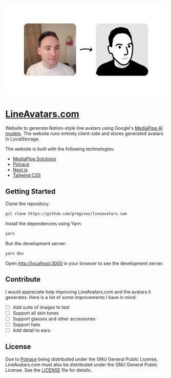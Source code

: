 ![Graphic showing a photo of a person turning into a line avatar](./assets/banner.png)

# [LineAvatars.com](https://lineavatars.com)

Website to generate Notion-style line avatars using Google's [MediaPipe AI models](https://ai.google.dev/edge/mediapipe/solutions/guide). The website runs entirely client-side and stores generated avatars in LocalStorage.

The website is built with the following technologies:

- [MediaPipe Solutions](https://ai.google.dev/edge/mediapipe/solutions/guide)
- [Potrace](https://potrace.sourceforge.net/)
- [Next.js](https://nextjs.org)
- [Tailwind CSS](https://tailwindcss.com/)

## Getting Started

Clone the repository:

```bash
git clone https://github.com/gregives/lineavatars.com
```

Install the dependencies using Yarn:

```bash
yarn
```

Run the development server:

```bash
yarn dev
```

Open [http://localhost:3000](http://localhost:3000) in your browser to see the development server.

## Contribute

I would appreciate help improving LineAvatars.com and the avatars it generates. Here is a list of some improvements I have in mind:

- [ ] Add suite of images to test
- [ ] Support all skin tones
- [ ] Support glasses and other accessories
- [ ] Support hats
- [ ] Add detail to ears

## License

Due to [Potrace](https://potrace.sourceforge.net/) being distributed under the GNU General Public License, LineAvatars.com must also be distributed under the GNU General Public License. See the [LICENSE](./LICENSE) file for details.
